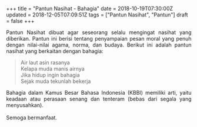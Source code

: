+++
title = "Pantun Nasihat - Bahagia"
date = 2018-10-19T07:30:00Z
updated = 2018-12-05T07:09:51Z
tags = ["Pantun Nasihat", "Pantun"]
draft = false
+++

<div dir="ltr" style="text-align: left;" trbidi="on"><div style="text-align: justify;">Pantun Nasihat dibuat agar seseorang selalu mengingat nasihat yang diberikan. Pantun ini berisi tentang penyampaian pesan moral yang penuh dengan nilai-nilai agama, norma, dan budaya. Berikut ini adalah pantun nasihat yang berkaitan dengan bahagia:</div><blockquote class="tr_bq">Air laut asin rasanya<br />Kelapa muda manis airnya<br />Jika hidup ingin bahagia<br />Sejak muda tekunlah bekerja</blockquote><div style="text-align: justify;">Bahagia dalam Kamus Besar Bahasa Indonesia (KBBI) memiliki arti, yaitu keadaan atau perasaan senang dan tenteram (bebas dari segala yang menyusahkan).</div><div style="text-align: justify;">&nbsp;</div><div style="text-align: justify;">Semoga bermanfaat. </div></div>
